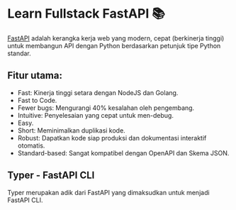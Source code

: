 # Learn Fullstack FastAPI :books:

[FastAPI](https://fastapi.tiangolo.com) adalah kerangka kerja web yang modern, cepat (berkinerja tinggi) untuk membangun API dengan
Python berdasarkan petunjuk tipe Python standar.

## Fitur utama:

- Fast: Kinerja tinggi setara dengan NodeJS dan Golang.
- Fast to Code.
- Fewer bugs: Mengurangi 40% kesalahan oleh pengembang.
- Intuitive: Penyelesaian yang cepat untuk men-debug.
- Easy.
- Short: Meminimalkan duplikasi kode.
- Robust: Dapatkan kode siap produksi dan dokumentasi interaktif otomatis.
- Standard-based: Sangat kompatibel dengan OpenAPI dan Skema JSON.

## Typer - FastAPI CLI

Typer merupakan adik dari FastAPI yang dimaksudkan untuk menjadi FastAPI CLI.

